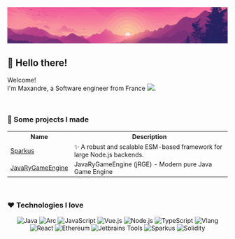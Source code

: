 <img src="./banner.png"/>

## 👋 Hello there!

Welcome!<br>
I'm Maxandre, a Software engineer from France <img src="https://hatscripts.github.io/circle-flags/flags/fr.svg" width="12">.

<br>

### 🔨 Some projects I made
<table>
    <tr>
        <th>Name</th>
        <th>Description</th>
    </tr>
    <tr>
        <td><a href="https://github.com/maxand-re/Sparkus">Sparkus</a></td>
        <td>✨ A robust and scalable ESM-based framework for large Node.js backends.</td>
    </tr>
    <tr>
        <td><a href="https://github.com/maxand-re/JavaRyGameEngine">JavaRyGameEngine</a></td>
        <td>JavaRyGameEngine (jRGE) - Modern pure Java Game Engine</td>
    </tr>
</table>

<br>

### ❤️ Technologies I love

<div align="center">
  <img src="https://img.shields.io/badge/-Java-ab4949?style=for-the-badge&logo=coffeescript&logoColor=fff" alt="Java"/>
  <img src="https://img.shields.io/badge/-Arc%20Browser-FCBFBD?style=for-the-badge&logo=arc&logoColor=000" alt="Arc"/>
  <img src="https://img.shields.io/badge/-JavaScript-F7DF1E?style=for-the-badge&logo=javascript&logoColor=000" alt="JavaScript"/>
  <img src="https://img.shields.io/badge/-Vue.js-4FC08D?style=for-the-badge&logo=vuedotjs&logoColor=fff" alt="Vue.js"/>
  <img src="https://img.shields.io/badge/-Node.js-49ab75?style=for-the-badge&logo=Node.js&logoColor=fff" alt="Node.js"/>
  <img src="https://img.shields.io/badge/-TypeScript-3178C6?style=for-the-badge&logo=TypeScript&logoColor=fff" alt="TypeScript"/>
  <img src="https://img.shields.io/badge/-Vlang-5D87BF?style=for-the-badge&logo=v&logoColor=fff" alt="Vlang"/>
  <img src="https://img.shields.io/badge/-React-40AEF0?style=for-the-badge&logo=react&logoColor=fff" alt="React"/>
  <img src="https://img.shields.io/badge/-Ethereum-1C1CFF?style=for-the-badge&logo=ethereum&logoColor=fff" alt="Ethereum"/>
  <img src="https://img.shields.io/badge/-JetBrains%20Tools-8A2BE2?style=for-the-badge&logo=jetbrains&logoColor=fff" alt="Jetbrains Tools"/>
  <img src="https://img.shields.io/badge/-Sparkus-000?style=for-the-badge&logoColor=fff" alt="Sparkus"/>
  <img src="https://img.shields.io/badge/-Solidity-363636?style=for-the-badge&logo=solidity&logoColor=fff" alt="Solidity"/>
</div>

